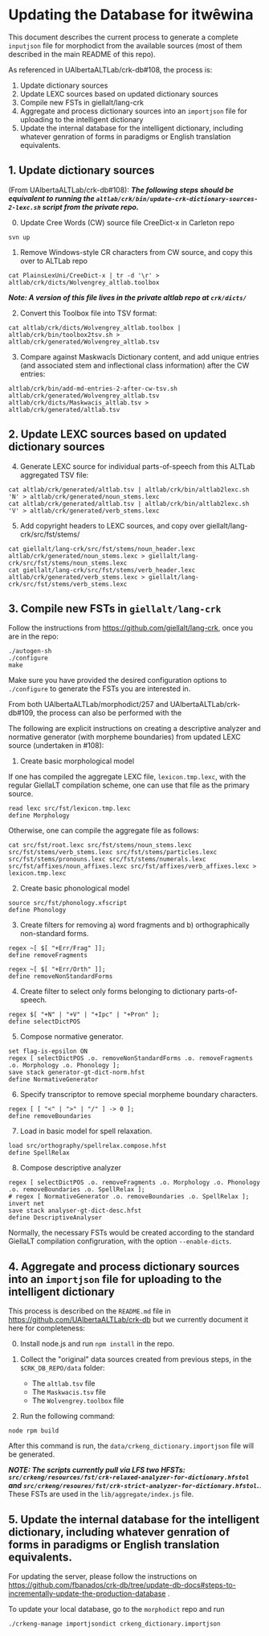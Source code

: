 # Updating the Database for itwêwina
This document describes the current process to generate a complete `inputjson` file for morphodict from the available sources (most of them described in the main README of this repo).

As referenced in UAlbertaALTLab/crk-db#108, the process is:

1. Update dictionary sources
2. Update LEXC sources based on updated dictionary sources
3. Compile new FSTs in giellalt/lang-crk
4. Aggregate and process dictionary sources into an `importjson` file for uploading to the intelligent dictionary
5. Update the internal database for the intelligent dictionary, including whatever genration of forms in paradigms or English translation equivalents.

## 1. Update dictionary sources

(From UAlbertaALTLab/crk-db#108): ***The following steps should be equivalent to running the `altlab/crk/bin/update-crk-dictionary-sources-2-lexc.sh` script from the private repo.***

0. Update Cree Words (CW) source file CreeDict-x in Carleton repo

```
svn up
```

1. Remove Windows-style CR characters from CW source, and copy this over to ALTLab repo

```
cat PlainsLexUni/CreeDict-x | tr -d '\r' > altlab/crk/dicts/Wolvengrey_altlab.toolbox
```
***Note: A version of this file lives in the private altlab repo at `crk/dicts/`***

2. Convert this Toolbox file into TSV format:

```
cat altlab/crk/dicts/Wolvengrey_altlab.toolbox | altlab/crk/bin/toolbox2tsv.sh > altlab/crk/generated/Wolvengrey_altlab.tsv
```

3. Compare against Maskwacîs Dictionary content, and add unique entries (and associated stem and inflectional class information) after the CW entries:

```
altlab/crk/bin/add-md-entries-2-after-cw-tsv.sh altlab/crk/generated/Wolvengrey_altlab.tsv altlab/crk/dicts/Maskwacis_altlab.tsv > altlab/crk/generated/altlab.tsv
```

## 2. Update LEXC sources based on updated dictionary sources

4. Generate LEXC source for individual parts-of-speech from this ALTLab aggregated TSV file:

```
cat altlab/crk/generated/altlab.tsv | altlab/crk/bin/altlab2lexc.sh 'N' > altlab/crk/generated/noun_stems.lexc
cat altlab/crk/generated/altlab.tsv | altlab/crk/bin/altlab2lexc.sh 'V' > altlab/crk/generated/verb_stems.lexc
```

5. Add copyright headers to LEXC sources, and copy over giellalt/lang-crk/src/fst/stems/

```
cat giellalt/lang-crk/src/fst/stems/noun_header.lexc altlab/crk/generated/noun_stems.lexc > giellalt/lang-crk/src/fst/stems/noun_stems.lexc
cat giellalt/lang-crk/src/fst/stems/verb_header.lexc altlab/crk/generated/verb_stems.lexc > giellalt/lang-crk/src/fst/stems/verb_stems.lexc
```

## 3. Compile new FSTs in `giellalt/lang-crk`
Follow the instructions from https://github.com/giellalt/lang-crk, once you are in the repo:

```
./autogen-sh
./configure
make
```

Make sure you have provided the desired configuration options to `./configure` to generate the FSTs you are interested in.

From both  UAlbertaALTLab/morphodict/257 and  UAlbertaALTLab/crk-db#109, the process can also be performed with the 

The following are explicit instructions on creating a descriptive analyzer and normative generator (with morpheme boundaries) from updated LEXC source (undertaken in #108):

1. Create basic morphological model

If one has compiled the aggregate LEXC file, `lexicon.tmp.lexc`, with the regular GiellaLT compilation scheme, one can use that file as the primary source.

```
read lexc src/fst/lexicon.tmp.lexc
define Morphology
```

Otherwise, one can compile the aggregate file as follows:

`cat src/fst/root.lexc src/fst/stems/noun_stems.lexc src/fst/stems/verb_stems.lexc src/fst/stems/particles.lexc src/fst/stems/pronouns.lexc src/fst/stems/numerals.lexc src/fst/affixes/noun_affixes.lexc src/fst/affixes/verb_affixes.lexc > lexicon.tmp.lexc `

2. Create basic phonological model

```
source src/fst/phonology.xfscript
define Phonology
```

 3. Create filters for removing a) word fragments and b) orthographically non-standard forms.

```
regex ~[ $[ "+Err/Frag" ]];
define removeFragments

regex ~[ $[ "+Err/Orth" ]];
define removeNonStandardForms
```

 4. Create filter to select only forms belonging to dictionary parts-of-speech.

```
regex $[ "+N" | "+V" | "+Ipc" | "+Pron" ];
define selectDictPOS
```

 5. Compose normative generator.

```
set flag-is-epsilon ON
regex [ selectDictPOS .o. removeNonStandardForms .o. removeFragments .o. Morphology .o. Phonology ];
save stack generator-gt-dict-norm.hfst
define NormativeGenerator
```

 6. Specify transcriptor to remove special morpheme boundary characters.

```
regex [ [ "<" | ">" | "/" ] -> 0 ];
define removeBoundaries
```

 7. Load in basic model for spell relaxation.

```
load src/orthography/spellrelax.compose.hfst
define SpellRelax
```

 8. Compose descriptive analyzer

```
regex [ selectDictPOS .o. removeFragments .o. Morphology .o. Phonology .o. removeBoundaries .o. SpellRelax ];
# regex [ NormativeGenerator .o. removeBoundaries .o. SpellRelax ];
invert net
save stack analyser-gt-dict-desc.hfst
define DescriptiveAnalyser
```

Normally, the necessary FSTs would be created according to the standard GiellaLT compilation configruration, with the option `--enable-dicts`.

## 4. Aggregate and process dictionary sources into an `importjson` file for uploading to the intelligent dictionary

This process is described on the `README.md` file in https://github.com/UAlbertaALTLab/crk-db but we currently document it here for completeness:

0. Install node.js and run `npm install` in the repo.

1. Collect the "original" data sources created from previous steps, in the `$CRK_DB_REPO/data` folder:
   - The `altlab.tsv` file
   - The `Maskwacis.tsv` file
   - The `Wolvengrey.toolbox` file
   
2. Run the following command:
```
node rpm build
```

After this command is run, the `data/crkeng_dictionary.importjson` file will be generated.

***NOTE: The scripts currently pull via LFS two HFSTs:  `src/crkeng/resources/fst/crk-relaxed-analyzer-for-dictionary.hfstol` and `src/crkeng/resoures/fst/crk-strict-analyzer-for-dictionary.hfstol`.***.  These FSTs are used in the `lib/aggregate/index.js` file.

## 5. Update the internal database for the intelligent dictionary, including whatever genration of forms in paradigms or English translation equivalents.

For updating the server, please follow the instructions on https://github.com/fbanados/crk-db/tree/update-db-docs#steps-to-incrementally-update-the-production-database .

To update your local database, go to the `morphodict` repo and run

```
./crkeng-manage importjsondict crkeng_dictionary.importjson
```
